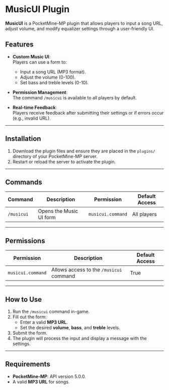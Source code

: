 # MusicUI Plugin  
**MusicUI** is a PocketMine-MP plugin that allows players to input a song URL, adjust volume, and modify equalizer settings through a user-friendly UI.

## Features  
- **Custom Music UI**:  
  Players can use a form to:
  - Input a song URL (MP3 format).  
  - Adjust the volume (0-100).  
  - Set bass and treble levels (0-10).  

- **Permission Management**:  
  The command `/musicui` is available to all players by default.

- **Real-time Feedback**:  
  Players receive feedback after submitting their settings or if errors occur (e.g., invalid URL).

---

## Installation  
1. Download the plugin files and ensure they are placed in the `plugins/` directory of your PocketMine-MP server.  
2. Restart or reload the server to activate the plugin.

---

## Commands  
| Command   | Description             | Permission       | Default Access |
|-----------|-------------------------|------------------|----------------|
| `/musicui` | Opens the Music UI form | `musicui.command` | All players    |

---

## Permissions  
| Permission       | Description                     | Default Access |
|-------------------|---------------------------------|----------------|
| `musicui.command` | Allows access to the `/musicui` command | True           |

---

## How to Use  
1. Run the `/musicui` command in-game.  
2. Fill out the form:  
   - Enter a valid **MP3 URL**.  
   - Set the desired **volume**, **bass**, and **treble** levels.  
3. Submit the form.  
4. The plugin will process the input and display a message with the settings.

---

## Requirements  
- **PocketMine-MP**: API version 5.0.0.  
- A valid **MP3 URL** for songs.  
